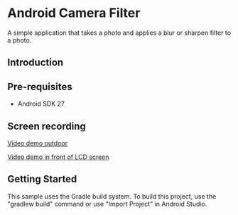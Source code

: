 
Android Camera Filter
===================================

A simple application that takes a photo and applies a blur or sharpen filter to a photo.

Introduction
------------


Pre-requisites
--------------

- Android SDK 27


Screen recording
-------------

<a href="https://youtu.be/DMTnrTiOYiI">Video demo outdoor</a>

<a href="https://youtu.be/LC3h3YrfDpA">Video demo in front of LCD screen</a>

Getting Started
---------------

This sample uses the Gradle build system. To build this project, use the
"gradlew build" command or use "Import Project" in Android Studio.
